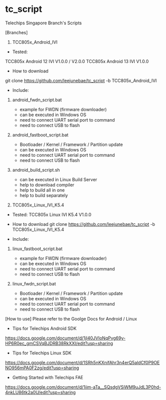 # tc_script
Telechips Singapore Branch's Scripts 

[Branches]
1. TCC805x_Android_IVI
- Tested: 

TCC805x Android 12 IVI V1.0.0 / V2.0.0
TCC805x Android 13 IVI V1.0.0

- How to download

git clone https://github.com/leejunebae/tc_script -b TCC805x_Android_IVI

- Include:
1) android_fwdn_script.bat
    * example for FWDN (firmware downloader)
    * can be executed in Windows OS
    * need to connect UART serial port to command
    * need to connect USB to flash

2) android_fastboot_script.bat 
    * Bootloader / Kernel / Framework / Partition update
    * can be executed in Windows OS
    * need to connect UART serial port to command
    * need to connect USB to flash

3) android_build_script.sh
    * can be executed in Linux Build Server
    * help to download compiler
    * help to build all in one
    * help to build separately

2. TCC805x_Linux_IVI_K5.4
- Tested:
    TCC805x Linux IVI K5.4 V1.0.0

- How to download
git clone https://github.com/leejunebae/tc_script -b TCC805x_Linux_IVI_K5.4

- Include:
1) linux_fastboot_script.bat
    * example for FWDN (firmware downloader)
    * can be executed in Windows OS
    * need to connect UART serial port to command
    * need to connect USB to flash

2) linux_fwdn_script.bat
    * Bootloader / Kernel / Framework / Partition update
    * can be executed in Windows OS
    * need to connect UART serial port to command
    * need to connect USB to flash

[How to use]
Please refer to the Goolge Docs for Android / Linux

- Tips for Telechips Android SDK

https://docs.google.com/document/d/1jI40JVIoNqPvg69y-HP6R0ec_gmCSVqBJDRB38RkXXI/edit?usp=sharing

- Tips for Telechips Linux SDK

https://docs.google.com/document/d/1SRh5nKXnifAhr3n4erQ5aldCf0P9OENO956mPA0F2zg/edit?usp=sharing

- Getting Started with Telechips FAE

https://docs.google.com/document/d/1iim-aTa__SQsdgVSiWM9uJdL3P0hd-4nkLU86tk2a0U/edit?usp=sharing
